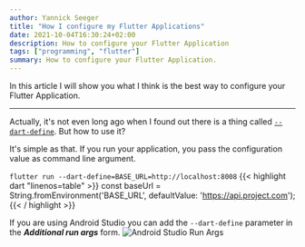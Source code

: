 ```yaml
---
author: Yannick Seeger
title: "How I configure my Flutter Applications"
date: 2021-10-04T16:30:24+02:00
description: How to configure your Flutter Application
tags: ["programming", "flutter"]
summary: How to configure your Flutter Application.
---
```


In this article I will show you what I think is the best way to configure your Flutter Application.

---

Actually, it's not even long ago when I found out there is a thing called [`--dart-define`](https://dartcode.org/docs/using-dart-define-in-flutter/).
But how to use it?

It's simple as that.
If you run your application, you pass the configuration value as command line argument.

`flutter run --dart-define=BASE_URL=http://localhost:8008`
{{< highlight dart "linenos=table" >}}
const baseUrl = String.fromEnvironment('BASE_URL',
      defaultValue: 'https://api.project.com');
{{< / highlight >}}

If you are using Android Studio you can add the `--dart-define` parameter in the ***Additional run args*** form.
![Android Studio Run Args](https://i.imgur.com/y2AOxL2.png)
